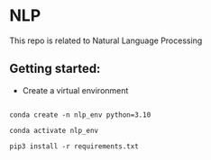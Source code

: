 # NLP
This repo is related to Natural Language Processing

## Getting started:

* Create a virtual environment

```

conda create -n nlp_env python=3.10

conda activate nlp_env

pip3 install -r requirements.txt


```
